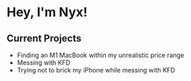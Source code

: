 # Hey, I'm Nyx!

## Current Projects
- Finding an M1 MacBook within my unrealistic price range
- Messing with KFD
- Trying not to brick my iPhone while messing with KFD
